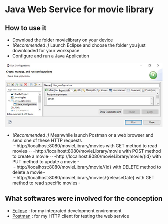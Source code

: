 # Java Web Service for movie library

## How to use it

* Download the folder movielibrary on your device
* _(Recommended :)_ Launch Eclipse and choose the folder you just downloaded for your workspace
* Configure and run a Java Application

![alt](https://github.com/Paul-Van-Uytvinck/Pictures/blob/master/running_configuration.jpg "Running configuration")

* _(Recommended :)_ Meanwhile launch Postman or a web browser and send one of these HTTP requests
⋅⋅⋅http://localhost:8080/movieLibrary/movies with GET method to read movies⋅⋅
⋅⋅⋅http://localhost:8080/movieLibrary/movie with POST method to create a movie⋅⋅
⋅⋅⋅http://localhost:8080/movieLibrary/movie/{id} with PUT method to update a movie⋅⋅
⋅⋅⋅http://localhost:8080/movieLibrary/movie/{id} with DELETE method to delete a movie⋅⋅
⋅⋅⋅http://localhost:8080/movieLibrary/movies/{releaseDate} with GET method to read specific movies⋅⋅

## What softwares were involved for the conception
* [Eclipse](https://www.eclipse.org/downloads/) : for my integrated development environment
* [Postman](https://www.getpostman.com/) : for my HTTP client for testing the web service
